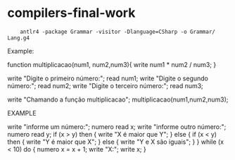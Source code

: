 # compilers-final-work

```
    antlr4 -package Grammar -visitor -Dlanguage=CSharp -o Grammar/ Lang.g4 
```

Example:

function multiplicacao(num1, num2,num3){
    write num1 * num2 / num3;
}

write "Digite o primeiro número:";
read num1;
write "Digite o segundo número:";
read num2;
write "Digite o terceiro número:";
read num3;



write "Chamando a função multiplicacao";
multiplicacao(num1,num2,num3);


EXAMPLE

write "informe um número:";
numero read x;
write "informe outro número:";
numero read y;
if (x > y) then {
  write "X é maior que Y";
} else { 
  if (x < y) then {
    write "Y é maior que X";
  } else {
    write "Y e X são iguais"; 
  }
}
while (x < 10) do {
    numero x = x + 1;
    write "X:";
    write x;
}